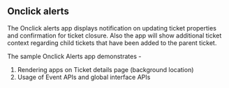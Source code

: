 ## Onclick alerts

  The Onclick alerts app displays notification on updating ticket properties and confirmation for ticket closure. Also the app will show additional ticket context regarding child tickets that have been added to the parent ticket.

  The sample Onclick Alerts app demonstrates -

  1. Rendering apps on Ticket details page (background location)
  2. Usage of Event APIs and global interface APIs
